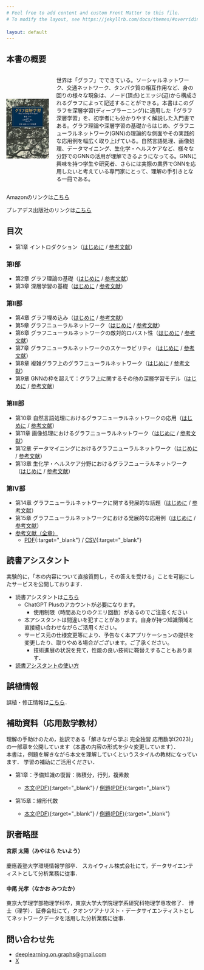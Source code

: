 ```yaml
---
# Feel free to add content and custom Front Matter to this file.
# To modify the layout, see https://jekyllrb.com/docs/themes/#overriding-theme-defaults

layout: default
---
```

<h2>本書の概要</h2>
<div style="display: flex; align-items: center;">
    <div style="flex: 0.3;">
        <img src="./cover.jpg" alt="" style="max-width: 100%; height: auto;">
    </div>
    <div style="flex: 1; margin-left: 20px;">
    <p>世界は「グラフ」でできている。ソーシャルネットワーク、交通ネットワーク、タンパク質の相互作用など、身の回りの様々な現象は、ノード(頂点)とエッジ(辺)から構成されるグラフによって記述することができる。本書はこのグラフを深層学習(ディープラーニング)に適用した「グラフ深層学習」を、初学者にも分かりやすく解説した入門書である。グラフ理論や深層学習の基礎からはじめ、グラフニューラルネットワーク(GNN)の理論的な側面やその実践的な応用例を幅広く取り上げている。自然言語処理、画像処理、データマイニング、生化学・ヘルスケアなど、様々な分野でのGNNの活用が理解できるようになってる。GNNに興味を持つ学生や研究者、さらには実際の業界でGNNを応用したいと考えている専門家にとって、理解の手引きとなる一冊である。</p>
    </div>
</div>

<p>Amazonのリンクは<a href="https://amzn.asia/d/6agPggA">こちら</a></p>
<p>プレアデス出版社のリンクは<a href="http://www.pleiades-publishing.co.jp/genre/kakuritsu.html#bk05">こちら</a></p>

## 目次
- 第1章 イントロダクション（[はじめに](./chap/1_introduction.markdown) / [参考文献](./chap/1_ref.markdown)）
### 第Ⅰ部
- 第2章 グラフ理論の基礎（[はじめに](./chap/2_introduction.markdown) / [参考文献](./chap/2_ref.markdown)）
- 第3章 深層学習の基礎（[はじめに](./chap/3_introduction.markdown) / [参考文献](./chap/3_ref.markdown)）
### 第Ⅱ部
- 第4章 グラフ埋め込み（[はじめに](./chap/4_introduction.markdown) / [参考文献](./chap/4_ref.markdown)）
- 第5章 グラフニューラルネットワーク（[はじめに](./chap/5_introduction.markdown) / [参考文献](./chap/5_ref.markdown)）
- 第6章 グラフニューラルネットワークの敵対的ロバスト性（[はじめに](./chap/6_introduction.markdown) / [参考文献](./chap/6_ref.markdown)）
- 第7章 グラフニューラルネットワークのスケーラビリティ（[はじめに](./chap/7_introduction.markdown) / [参考文献](./chap/7_ref.markdown)）
- 第8章 複雑グラフ上のグラフニューラルネットワーク（[はじめに](./chap/8_introduction.markdown) / [参考文献](./chap/8_ref.markdown)）
- 第9章 GNNの枠を超えて：グラフ上に関するその他の深層学習モデル（[はじめに](./chap/9_introduction.markdown) / [参考文献](./chap/9_ref.markdown)）
### 第Ⅲ部
- 第10章 自然言語処理におけるグラフニューラルネットワークの応用（[はじめに](./chap/10_introduction.markdown) / [参考文献](./chap/10_ref.markdown)）
- 第11章 画像処理におけるグラフニューラルネットワーク（[はじめに](./chap/11_introduction.markdown) / [参考文献](./chap/11_ref.markdown)）
- 第12章 データマイニングにおけるグラフニューラルネットワーク（[はじめに](./chap/12_introduction.markdown) / [参考文献](./chap/12_ref.markdown)）
- 第13章 生化学・ヘルスケア分野におけるグラフニューラルネットワーク（[はじめに](./chap/13_introduction.markdown) / [参考文献](./chap/13_ref.markdown)）
### 第Ⅳ部
- 第14章 グラフニューラルネットワークに関する発展的な話題（[はじめに](./chap/14_introduction.markdown) / [参考文献](./chap/14_ref.markdown)）
- 第15章 グラフニューラルネットワークにおける発展的な応用例（[はじめに](./chap/15_introduction.markdown) / [参考文献](./chap/15_ref.markdown)）
- [参考文献（全章）](./all_ref.markdown)
    - [PDF](./References.pdf){:target="_blank"} / [CSV](./references_books.csv){:target="_blank"}

## 読書アシスタント
実験的に，「本の内容について直接質問し，その答えを受ける」ことを可能にしたサービスを公開しております．

- 読書アシスタントは[こちら](https://chat.openai.com/g/g-yDqZojV1t-gurahushen-ceng-xue-xi-du-shu-asisutanto)
    - ChatGPT Plusのアカウントが必要になります。
        - 使用制限（時間あたりのクエリ回数）があるのでご注意ください
    - 本アシスタントは間違いを犯すことがあります。自身が持つ知識領域と直接縫い合わせながらご活用ください。
    - サービス元の仕様変更等により、予告なく本アプリケーションの提供を変更したり、取りやめる場合がございます。ご了承ください。
        - 技術進展の状況を見て，性能の良い技術に鞍替えすることもあります．
- [読書アシスタントの使い方](https://note.com/dl_on_graphs/n/n4f0bbf0ff054)

## 誤植情報
誤植・修正情報は[こちら](./errata.markdown)．

## 補助資料（応用数学教材）

理解の手助けのため，拙訳である「解きながら学ぶ 完全独習 応用数学(2023)」の一部章を公開しています（本書の内容の形式を少々変更しています）．<br>
本書は，例題を解きながら本文を理解していくというスタイルの教材になっています．
学習の補助にご活用ください．

- 第1章：予備知識の復習：微積分，行列，複素数
    - [本文(PDF)](./admath_basic_cal_text.pdf){:target="_blank"} / [例題(PDF)](./admath_basic_cal_exercise.pdf){:target="_blank"}

- 第15章：線形代数
    - [本文(PDF)](./admath_linear_algebra_text.pdf){:target="_blank"} / [例題(PDF)](./admath_linear_algebra_exercise.pdf){:target="_blank"}

## 訳者略歴
#### 宮原 太陽（みやはら たいよう）
慶應義塾大学環境情報学部卒．
スカイウィル株式会社にて，データサイエンティストとして分析業務に従事．

#### 中尾 光孝（なかお みつたか）
東京大学理学部物理学科卒，東京大学大学院理学系研究科物理学専攻修了．
博士（理学）．証券会社にて，クオンツアナリスト・データサイエンティストとしてネットワークデータを活用した分析業務に従事．

## 問い合わせ先
- deeplearning.on.graphs@gmail.com
- [X](https://twitter.com/deepL_on_graphs)
